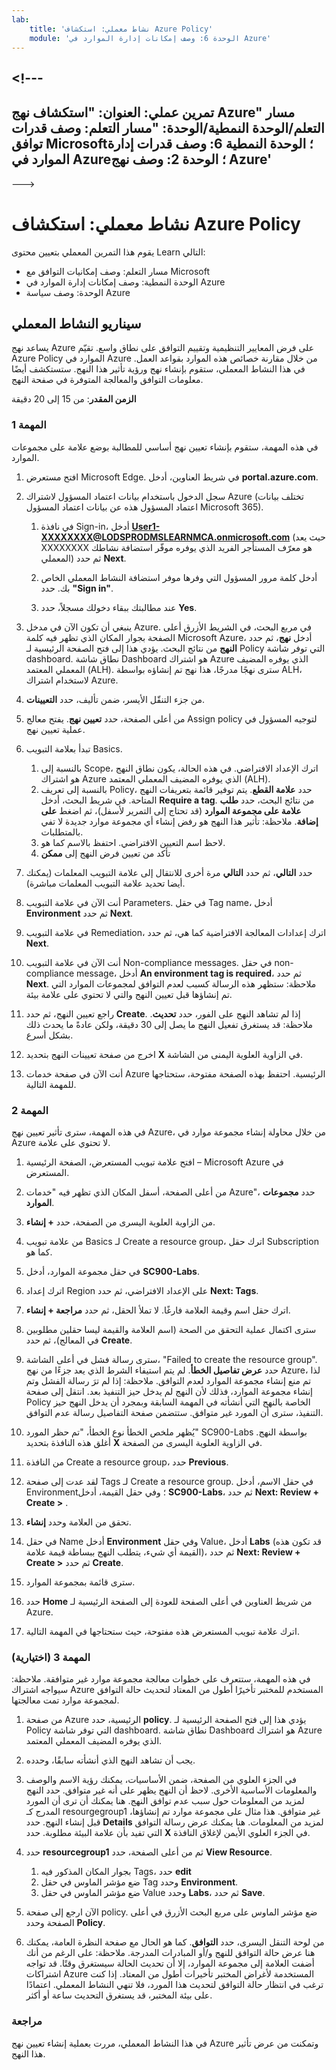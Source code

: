 ```yaml
---
lab:
    title: 'نشاط معملي: استكشاف Azure Policy'    
    module: 'الوحدة 6: وصف إمكانات إدارة الموارد في Azure'
---
```


<a name="---"></a><!---
---
تمرين عملي: العنوان: "استكشاف نهج Azure" مسار التعلم/الوحدة النمطية/الوحدة: "مسار التعلم: وصف قدرات توافق Microsoft؛ الوحدة النمطية 6: وصف قدرات إدارة الموارد في Azure؛ الوحدة 2: وصف نهج Azure'
---
--->

# <a name="lab-explore-azure-policy"></a>نشاط معملي: استكشاف Azure Policy

يقوم هذا التمرين المعملي بتعيين محتوى Learn التالي:

- مسار التعلم: وصف إمكانيات التوافق مع Microsoft
- الوحدة النمطية: وصف إمكانات إدارة الموارد في Azure
- الوحدة: وصف سياسة Azure

## <a name="lab-scenario"></a>سيناريو النشاط المعملي

يساعد نهج Azure على فرض المعايير التنظيمية وتقييم التوافق على نطاق واسع. تقيّم Azure Policy الموارد في Azure من خلال مقارنة خصائص هذه الموارد بقواعد العمل. في هذا النشاط المعملي، ستقوم بإنشاء نهج ورؤية تأثير هذا النهج.  ستستكشف أيضًا معلومات التوافق والمعالجة المتوفرة في صفحة النهج.

**الزمن المقدر**: من 15 إلى 20 دقيقة

### <a name="task-1"></a>المهمة 1

في هذه المهمة، ستقوم بإنشاء تعيين نهج أساسي للمطالبة بوضع علامة على مجموعات الموارد.
1.  افتح مستعرض Microsoft Edge. في شريط العناوين، أدخل **portal.azure.com**.

1. سجل الدخول باستخدام بيانات اعتماد المسؤول لاشتراك Azure (تختلف بيانات اعتماد المسؤول هذه عن بيانات اعتماد المسؤول Microsoft 365).
    1. في نافذة Sign-in، أدخل **User1-XXXXXXXX@LODSPRODMSLEARNMCA.onmicrosoft.com** (حيث يعد XXXXXXXX هو معرّف المستأجر الفريد الذي يوفره موفّر استضافة نشاطك المعملي) ثم حدد **Next**.

    1. أدخل كلمة مرور المسؤول التي وفرها موفر استضافة النشاط المعملي الخاص بك. حدد **"Sign in"**.
    1. عند مطالبتك ببقاء دخولك مسجلاً، حدد **Yes**.

1. ينبغي أن تكون الآن في مدخل Azure.  في مربع البحث، في الشريط الأزرق أعلى الصفحة بجوار المكان الذي تظهر فيه كلمة Microsoft Azure، أدخل **نهج**، ثم حدد **النهج** من نتائج البحث. يؤدي هذا إلى فتح الصفحة الرئيسية لـ Policy التي توفر شاشة dashboard.  نطاق شاشة Dashboard هو اشتراك Azure الذي يوفره المضيف المعملي المعتمد (ALH). سترى نهجًا مدرجًا، هذا نهج تم إنشاؤه بواسطة ALH، لاستخدام اشتراك Azure.

1. من جزء التنقّل الأيسر، ضمن تأليف، حدد **التعيينات**.

1. من أعلى الصفحة، حدد **تعيين نهج**. يفتح معالج Assign policy لتوجيه المسؤول في عملية تعيين نهج.

1. تبدأ بعلامة التبويب Basics.
    1. بالنسبة إلى Scope، اترك الإعداد الافتراضي. في هذه الحالة، يكون نطاق النهج هو اشتراك Azure الذي يوفره المضيف المعملي المعتمد (ALH).
    1. بالنسبة إلى تعريف Policy، حدد **علامة القطع**.  يتم توفير قائمة بتعريفات النهج المتاحة.  في شريط البحث، أدخل **Require a tag**. من نتائج البحث، حدد **طلب علامة على مجموعة الموارد** (قد تحتاج إلى التمرير لأسفل)، ثم اضغط **على إضافة**.  ملاحظة: تأثير هذا النهج هو رفض إنشاء أي مجموعة موارد جديدة لا تفي بالمتطلبات.  
    1. لاحظ اسم التعيين الافتراضي.  احتفظ بالاسم كما هو.
    1. تأكد من تعيين فرض النهج إلى **ممكن**

1. حدد **التالي**، ثم حدد **التالي** مرة أخرى للانتقال إلى علامة التبويب المعلمات (يمكنك أيضا تحديد علامة التبويب المعلمات مباشرة).

1. أنت الآن في علامة التبويب Parameters.  في حقل Tag name، أدخل **Environment** ثم حدد **Next**.

1. في علامة التبويب Remediation، اترك إعدادات المعالجة الافتراضية كما هي، ثم حدد **Next**.

1. أنت الآن في علامة التبويب Non-compliance messages.  في حقل non-compliance message، أدخل **An environment tag is required**، ثم حدد **Next**. ملاحظة: ستظهر هذه الرسالة كسبب لعدم التوافق لمجموعات الموارد التي تم إنشاؤها قبل تعيين النهج والتي لا تحتوي على علامة بيئة.

1. راجع تعيين النهج، ثم حدد **Create**.  إذا لم تشاهد النهج على الفور، حدد **تحديث**. ملاحظة: قد يستغرق تفعيل النهج ما يصل إلى 30 دقيقة، ولكن عادةً ما يحدث ذلك بشكل أسرع.

1. اخرج من صفحة تعيينات النهج بتحديد **X** في الزاوية العلوية اليمنى من الشاشة.

1. أنت الآن في صفحة خدمات Azure الرئيسية.  احتفظ بهذه الصفحة مفتوحة، ستحتاجها للمهمة التالية.

### <a name="task-2"></a>المهمة 2

في هذه المهمة، سترى تأثير تعيين نهج Azure، من خلال محاولة إنشاء مجموعة موارد في Azure لا تحتوي على علامة.

1. افتح علامة تبويب المستعرض، الصفحة الرئيسية – Microsoft Azure في المستعرض.

1. من أعلى الصفحة، أسفل المكان الذي تظهر فيه "خدمات Azure"، حدد **مجموعات الموارد**.

1. من الزاوية العلوية اليسرى من الصفحة، حدد **+ إنشاء**.

1. من علامة تبويب Basics لـ Create a resource group، اترك حقل Subscription كما هو.

1. في حقل مجموعة الموارد، أدخل **SC900-Labs**.

1. اترك إعداد Region على الإعداد الافتراضي، ثم حدد **Next: Tags**.

1. اترك حقل اسم وقيمة العلامة فارغًا.  لا تملأ الحقل، ثم حدد **مراجعة + إنشاء**.

1. سترى اكتمال عملية التحقق من الصحة (اسم العلامة والقيمة ليسا حقلين مطلوبين في المعالج)، ثم حدد **Create**.

1. سترى رسالة فشل في أعلى الشاشة، "Failed to create the resource group". حدد **عرض تفاصيل الخطأ**. لم يتم استيفاء الشرط الذي يعد جزءًا من نهج Azure، لذا تم منع إنشاء مجموعة الموارد لعدم التوافق. ملاحظة: إذا لم ترَ رسالة الفشل وتم إنشاء مجموعة الموارد، فذلك لأن النهج لم يدخل حيز التنفيذ بعد.  انتقل إلى صفحة Policy الخاصة بالنهج التي أنشأته في المهمة السابقة وبمجرد أن يدخل النهج حيز التنفيذ، سترى أن المورد غير متوافق.  ستتضمن صفحة التفاصيل رسالة عدم التوافق.

1. يُظهر ملخص الخطأ نوع الخطأ، "تم حظر المورد" SC900-Labs بواسطة النهج.  أغلق هذه النافذة بتحديد **X** في الزاوية العلوية اليسرى من الصفحة.

1. من النافذة Create a resource group، حدد **Previous**.

1. لقد عدت إلى صفحة Tags لـ Create a resource group.  في حقل الاسم، أدخل Environment؛ وفي حقل القيمة، أدخل **SC900-Labs**، ثم حدد **Next: Review + Create >** .

1. تحقق من العلامة وحدد **إنشاء**.

1. في حقل Name أدخل **Environment** وفي حقل Value، أدخل **Labs** (قد تكون هذه القيمة أي شيء، يتطلب النهج ببساطة قيمة علامة)، ثم حدد **Next: Review + Create >** ثم حدد **Create**.

1. سترى قائمة بمجموعة الموارد.  

1. حدد **Home** من شريط العناوين في أعلى الصفحة للعودة إلى الصفحة الرئيسية لـ Azure.

1. اترك علامة تبويب المستعرض هذه مفتوحة، حيث ستحتاجها في المهمة التالية.

### <a name="task-3-optional"></a>المهمة 3 (اختيارية)

في هذه المهمة، ستتعرف على خطوات معالجة مجموعة موارد غير متوافقة. ملاحظة: سيواجه اشتراك Azure المستخدم للمختبر تأخيرًا أطول من المعتاد لتحديث حالة التوافق لمجموعة موارد تمت معالجتها.

1. من صفحة Azure الرئيسية، حدد **policy**. يؤدي هذا إلى فتح الصفحة الرئيسية لـ Policy التي توفر شاشة dashboard.  نطاق شاشة Dashboard هو اشتراك Azure الذي يوفره المضيف المعملي المعتمد.  

1. يجب أن تشاهد النهج الذي أنشأته سابقًا، وحدده.

1. في الجزء العلوي من الصفحة، ضمن الأساسيات، يمكنك رؤية الاسم والوصف والمعلومات الأساسية الأخرى.  لاحظ أن النهج يظهر على أنه غير متوافق.  حدد النهج لمزيد من المعلومات حول سبب عدم توافق النهج. هنا يمكنك أن ترى أن المورد المدرج كـ resourgegroup1 غير متوافق.  هذا مثال على مجموعة موارد تم إنشاؤها، قبل إنشاء النهج. حدد **Details** لمزيد من المعلومات.  هنا يمكنك عرض رسالة التوافق التي تفيد بأن علامة البيئة مطلوبة.  حدد **X** في الجزء العلوي الأيمن لإغلاق النافذة.

1. حدد **resourcegroup1** ثم من أعلى الصفحة، حدد **View Resource**.
    1. بجوار المكان المذكور فيه Tags، حدد **edit**
    1. ضع مؤشر الماوس في حقل Tag وحدد **Environment**.
    1. ضع مؤشر الماوس في حقل Value وحدد **Labs**، ثم حدد **Save**.

1. الآن ارجع إلى صفحة policy.  ضع مؤشر الماوس على مربع البحث الأزرق في أعلى الصفحة وحدد **Policy**.

1. من لوحة التنقل اليسرى، حدد **التوافق**.  كما هو الحال مع صفحة النظرة العامة، يمكنك هنا عرض حالة التوافق للنهج و/أو المبادرات المدرجة.  ملاحظة: على الرغم من أنك أضفت العلامة إلى مجموعة الموارد، إلا أن تحديث الحالة سيستغرق وقتًا.  قد تواجه اشتراكات Azure المستخدمة لأغراض المختبر تأخيرات أطول من المعتاد. إذا كنت ترغب في انتظار حالة التوافق لتحديث هذا المورد، فلا تنهي النشاط المعملي. اعتمادًا على بيئة المختبر، قد يستغرق التحديث ساعة أو أكثر.  

### <a name="review"></a>مراجعة

في هذا النشاط المعملي، مررت بعملية إنشاء تعيين نهج Azure وتمكنت من عرض تأثير هذا النهج.
